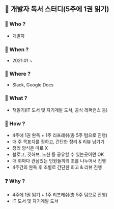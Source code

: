 ## 📒 개발자 독서 스터디(5주에 1권 읽기)

### 👬 Who ?
  - 개발자
  
### 📆 When ?
  - 2021.01 ~
  
### 🚀 Where ?
  - Slack, Google Docs
  
### 📕 What ?
  - 책읽기(IT 도서 및 자기계발 도서, 공식 레퍼런스 등)
  
### 📣 How ?
  - 4주에 1권 완독 + 1주 리프레쉬(총 5주 텀으로 진행)
  - 매 주 목표치를 정하고, 간단한 정리 & 리뷰 남기기
  - 정리 양식은 따로 X
  - 블로그, 깃허브, 노션 등 공유할 수 있는곳이면 OK
  - 매 회마다 관심있는 인원들끼리 조를 나누어서 진행
  - 4주간의 완독 후 조별로 간단한 회고 & 리뷰 진행
  
### ❓ Why ?
  
  - 4주에 1권 읽기 + 1주 리프레쉬(총 5주 텀으로 진행)
  - IT 도서 및 자기계발 도서
  
